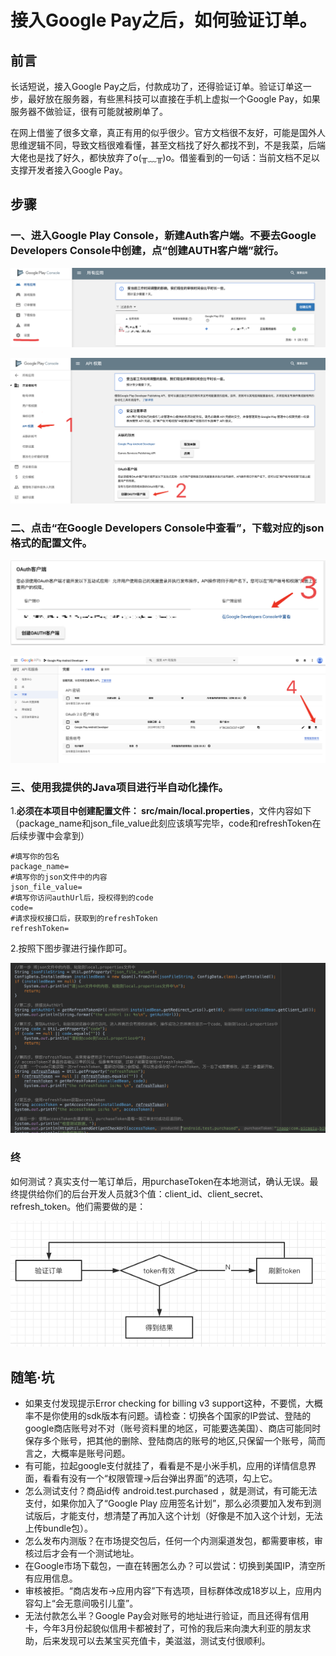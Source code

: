 # 接入Google Pay之后，如何验证订单。

## 前言

长话短说，接入Google Pay之后，付款成功了，还得验证订单。验证订单这一步，最好放在服务器，有些黑科技可以直接在手机上虚拟一个Google Pay，如果服务器不做验证，很有可能就被刷单了。

在网上借鉴了很多文章，真正有用的似乎很少。官方文档很不友好，可能是国外人思维逻辑不同，导致文档很难看懂，甚至文档找了好久都找不到，不是我菜，后端大佬也是找了好久，都快放弃了o(╥﹏╥)o。借鉴看到的一句话：当前文档不足以支撑开发者接入Google Pay。

## 步骤

### 一、进入Google Play Console，新建Auth客户端。不要去Google Developers Console中创建，点“创建AUTH客户端”就行。

![1](img/0.png?lastModify=1590645698)

![2](img/1.png?lastModify=1590645698)

### 二、点击“在Google Developers Console中查看”，下载对应的json格式的配置文件。

![3](img/2.png)

![4](img/3.png)

### 三、使用我提供的Java项目进行半自动化操作。

1.**必须在本项目中创建配置文件： src/main/local.properties**，文件内容如下（package_name和json_file_value此刻应该填写完毕，code和refreshToken在后续步骤中会拿到）

```properties
#填写你的包名
package_name=
#填写你的json文件中的内容
json_file_value=
#填写你访问authUrl后，授权得到的code
code=
#请求授权接口后，获取到的refreshToken
refreshToken=
```

2.按照下图步骤进行操作即可。

![5](img/1221.png)


### 终

如何测试？真实支付一笔订单后，用purchaseToken在本地测试，确认无误。最终提供给你们的后台开发人员就3个值：client_id、client_secret、refresh_token。他们需要做的是：

![6](img/1aq.png)

## 随笔·坑

- 如果支付发现提示Error checking for billing v3 support这种，不要慌，大概率不是你使用的sdk版本有问题。请检查：切换各个国家的IP尝试、登陆的google商店账号对不对（账号资料里的地区，可能要选美国）、商店可能同时保存多个账号，把其他的删除、登陆商店的账号的地区,只保留一个账号，简而言之，大概率是账号问题。
- 有可能，拉起google支付就挂了，看看是不是小米手机，应用的详情信息界面，看看有没有一个“权限管理->后台弹出界面”的选项，勾上它。
- 怎么测试支付？商品id传 android.test.purchased ，就是测试，有可能无法支付，如果你加入了“Google Play 应用签名计划”，那么必须要加入发布到测试版后，才能支付，想清楚了再加入这个计划（好像是不加入这个计划，无法上传bundle包）。
- 怎么发布内测版？在市场提交包后，任何一个内测渠道发包，都需要审核，审核过后才会有一个测试地址。
- 在Google市场下载包，一直在转圈怎么办？可以尝试：切换到美国IP，清空所有应用信息。
- 审核被拒。“商店发布->应用内容”下有选项，目标群体改成18岁以上，应用内容勾上“会无意间吸引儿童”。
- 无法付款怎么半？Google Pay会对账号的地址进行验证，而且还得有信用卡，今年3月份起貌似信用卡都被封了，可怜的我后来向澳大利亚的朋友求助，后来发现可以去某宝买充值卡，美滋滋，测试支付很顺利。

